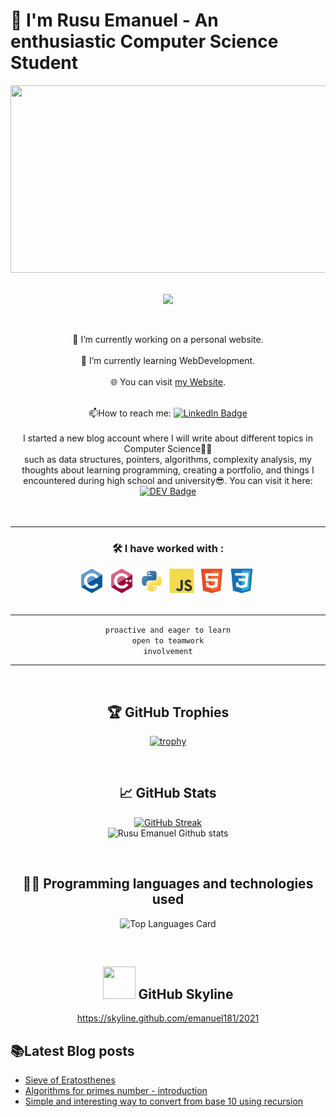   
   # 👋 I'm Rusu Emanuel - An enthusiastic Computer Science Student

<div align="center">
  
<img src="https://media.giphy.com/media/qgQUggAC3Pfv687qPC/giphy.gif" width="600" height="300"/> <br> <br>

![](https://komarev.com/ghpvc/?username=Emanuel181&color=blue) <br>
 
<br>

🔭 I’m currently working on a personal website. <br> <br>
🌱 I’m currently learning WebDevelopment. <br> <br>
🌐 You can visit [my Website](https://emanuel161.github.io/WebSite/). <br> <br>
<div id="Linkedin-Badge">
  📫How to reach me:   
    <a href="https://www.linkedin.com/in/rusu-emanuel/">
    <img src="https://img.shields.io/badge/LinkedIn-blue?style=for-the-badge&logo=linkedin&logoColor=white" alt="LinkedIn Badge"/>
    </a>
</div>
  
<br>

<div id="DEV-Badge">
I started a new blog account where I will write about different topics in Computer Science👨‍💻 <br>
            such as data structures, pointers, algorithms, complexity analysis, my thoughts about learning programming,
creating a portfolio, and things I encountered during high school and university😎. You can visit it here:    
  <a href="https://dev.to/emanuel181">
  <img src="https://img.shields.io/badge/dev.to-0A0A0A?style=for-the-badge&logo=devdotto&logoColor=white" alt="DEV Badge"/>
    </a>
</div> <br> <br>
    
<hr>

### :hammer_and_wrench: I have worked with :
  <div>
  <img src="https://github.com/devicons/devicon/blob/master/icons/c/c-original.svg" title="C" alt="C" width="40" height="40"/>&nbsp;
  <img src="https://github.com/devicons/devicon/blob/master/icons/cplusplus/cplusplus-original.svg" title="C++" alt="C++" width="40" height="40"/>&nbsp;
  <img src="https://github.com/devicons/devicon/blob/master/icons/python/python-original.svg" title="Python" alt="Python" width="40" height="40"/>&nbsp;
  <img src="https://github.com/devicons/devicon/blob/master/icons/javascript/javascript-original.svg" title="Javascript" alt="Javascript" width="40" height="40"/>&nbsp;
  <img src="https://github.com/devicons/devicon/blob/master/icons/html5/html5-original.svg" title="HTML" alt="HTML" width="40" height="40"/>&nbsp;
  <img src="https://github.com/devicons/devicon/blob/master/icons/css3/css3-original.svg" title="CSS" alt="CSS" width="40" height="40"/>&nbsp;

</div> <br> <hr>

```proactive and eager to learn```<br />
``` open to teamwork ```<br />
``` involvement ``` 
    
<hr>
  
<br>
  
## 🏆  GitHub Trophies
[![trophy](https://github-profile-trophy.vercel.app/?username=Emanuel181&theme=onedark&column=3&margin-w=15&margin-h=15&title=Commits,Repositories,Followers)](https://github.com/ryo-ma/github-profile-trophy)
  
  <br>

## 📈  GitHub Stats
[![GitHub Streak](https://github-readme-streak-stats.herokuapp.com?user=Emanuel181&theme=dark&date_format=M%20j%5B%2C%20Y%5D)](https://git.io/streak-stats) <br>
![Rusu Emanuel Github stats](https://github-readme-stats.vercel.app/api?username=Emanuel181&theme=nord&show_icons=true&count_private=true&hide=stars,prs,issues)

  <br>
  
## 👨‍💻  Programming languages and technologies used

![Top Languages Card](https://github-readme-stats.vercel.app/api/top-langs/?username=Emanuel181&theme=nord&layout=compact)

<br>

## <img height="52" width="52" src = "https://cdn4.iconfinder.com/data/icons/iconsimple-logotypes/512/github-512.png"> GitHub Skyline 

https://skyline.github.com/emanuel181/2021
</div>

## 📚Latest Blog posts
<!-- BLOG-POST-LIST:START -->
- [Sieve of Eratosthenes](https://dev.to/emanuel181/sieve-of-eratosthenes-50hp)
- [Algorithms for primes number - introduction](https://dev.to/emanuel181/primality-test-introduction-439c)
- [Simple and interesting way to convert from base 10 using recursion](https://dev.to/emanuel181/simple-and-interesting-way-to-convert-from-base-10-using-recursion-583n)
<!-- BLOG-POST-LIST:END -->


